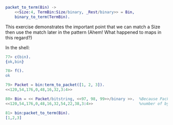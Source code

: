 ```erlang
packet_to_term(Bin) ->
    <<Size:4, TermBin:Size/binary, _Rest/binary>> = Bin,
    binary_to_term(TermBin).
```

This exercise demonstrates the important point that we can match a Size then use the match later in the pattern (Ahem!  What happened to maps in this regard?)

In the shell:
```erlang
77> c(bin).
{ok,bin}

78> f().                                                
ok

79> Packet = bin:term_to_packet([1, 2, 3]).             
<<120,54,176,0,48,16,32,3:4>>

80> Bin = << Packet/bitstring, <<97, 98, 99>>/binary >>.  %Because Packet does not contain a whole
<<120,54,176,0,48,16,32,54,22,38,3:4>>                    %number of bytes, its type is bitstring.

81> bin:packet_to_term(Bin).                            
[1,2,3]
```
